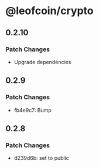 # @leofcoin/crypto

## 0.2.10

### Patch Changes

- Upgrade dependencies

## 0.2.9

### Patch Changes

- fb4e9c7: Bump

## 0.2.8

### Patch Changes

- d239d6b: set to public
